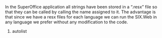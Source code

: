 <properties date="2016-08-04"
SortOrder="93"
/>

In the SuperOffice application all strings have been stored in a “.resx” file so that they can be called by calling the name assigned to it. The advantage is that since we have a resx files for each language we can run the SIX.Web in any language we prefer without any modification to the code.

1. autolist
